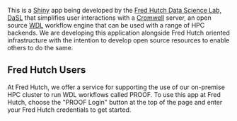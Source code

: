 This is a [Shiny](https://shiny.posit.co/) app being developed by the [Fred Hutch Data Science Lab, DaSL](https://hutchdatascience.org/) that simplifies user interactions with a [Cromwell](https://cromwell.readthedocs.io/en/stable/) server, an open source [WDL](https://openwdl.org/) workflow engine that can be used with a range of HPC backends. We are developing this application alongside Fred Hutch oriented infrastructure with the intention to develop open source resources to enable others to do the same. 

## Fred Hutch Users
At Fred Hutch, we offer a service for supporting the use of our on-premise HPC cluster to run WDL workflows called PROOF. To use this app at Fred Hutch, choose the "PROOF Login" button at the top of the page and enter your Fred Hutch credentials to get started. 

<!-- ### Resources
- Get started with PROOF [How-To documentation](https://sciwiki.fredhutch.org/dasldemos/proof-how-to/) and [troubleshooting tips](https://sciwiki.fredhutch.org/dasldemos/proof-troubleshooting/)
- Find curated WDL workflow repositories and containers in Fred Hutch [DaSL's getWILDS GitHub organization](https://github.com/orgs/getwilds/repositories?q=wdl).
- Find Cromwell and WDL Resources in [Fred Hutch's GitHub organization](https://github.com/FredHutch?utf8=%E2%9C%93&q=wdl+OR+cromwell&type=&language=).
- Learn about Cromwell and WDL on the [Fred Hutch Biomedical Data Science Wiki](https://sciwiki.fredhutch.org/compdemos/Cromwell/).
- Join the community in the [#workflow-managers FH-Data Slack channel](https://fhdata.slack.com/archives/CJFP1NYSZ), (open to all Fred Hutch, UW and Seattle Children's staff using their work emails).
- Get Help from Fred Hutch DaSL staff through [Data House Calls](https://hutchdatascience.org/datahousecalls/).


## Users Elsewhere
This Shiny app and the R packages it relies on are all open source.  Thus, if you are at a different institution and want to use this application to support your work or your users, we encourage you to look through our resources and fork our repositories.  Feel free to contact DaSL developers by filing issues or emailing `wilds@fredhutch.org`. For this use case, we have provided the more general "DIY Cromwell" login button at the top. 

### Resources
  - DIY: Get a Cromwell server running by yourself (does not require logging in). To learn more about how to get your Cromwell server running, read through the instructions in the GitHub repo [FredHutch/diy-cromwell-server](https://github.com/FredHutch/diy-cromwell-server)
- `rcromwell`:  An [R package](https://github.com/getwilds/rcromwell) that makes interacting with the Cromwell API easier. 
- `shiny-cromwell`:  This app's [GitHub repo](https://github.com/FredHutch/shiny-cromwell) contains information on how to set started with this application.  


 -->
